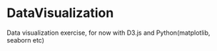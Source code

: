 # DataVisualization
Data visualization exercise, for now with D3.js and Python(matplotlib, seaborn etc)
